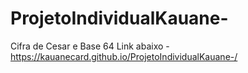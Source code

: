 # ProjetoIndividualKauane-
Cifra de Cesar e Base 64
Link abaixo - 
https://kauanecard.github.io/ProjetoIndividualKauane-/

